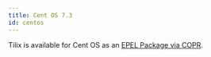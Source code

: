 ```yaml
---
title: Cent OS 7.3
id: centos
---
```

Tilix is available for Cent OS as an [EPEL Package via COPR](https://copr.fedorainfracloud.org/coprs/ivoarch/Tilix/).
